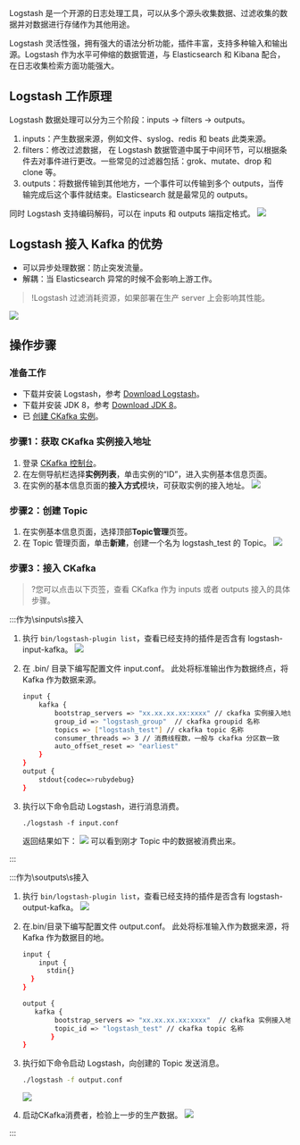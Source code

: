 Logstash 是一个开源的日志处理工具，可以从多个源头收集数据、过滤收集的数据并对数据进行存储作为其他用途。

Logstash 灵活性强，拥有强大的语法分析功能，插件丰富，支持多种输入和输出源。Logstash 作为水平可伸缩的数据管道，与 Elasticsearch 和 Kibana 配合，在日志收集检索方面功能强大。

## Logstash 工作原理

Logstash 数据处理可以分为三个阶段：inputs → filters → outputs。

1. inputs：产生数据来源，例如文件、syslog、redis 和 beats 此类来源。
2. filters：修改过滤数据， 在 Logstash 数据管道中属于中间环节，可以根据条件去对事件进行更改。一些常见的过滤器包括：grok、mutate、drop 和 clone 等。
3. outputs：将数据传输到其他地方，一个事件可以传输到多个 outputs，当传输完成后这个事件就结束。Elasticsearch 就是最常见的 outputs。

同时 Logstash 支持编码解码，可以在 inputs 和 outputs 端指定格式。
![](https://mc.qcloudimg.com/static/img/17f1ac23a158b043091ebf48071f3a78/00.png)

## Logstash 接入 Kafka 的优势

- 可以异步处理数据：防止突发流量。
- 解耦：当 Elasticsearch 异常的时候不会影响上游工作。

>!Logstash 过滤消耗资源，如果部署在生产 server 上会影响其性能。

![](https://mc.qcloudimg.com/static/img/bb8a396b1953ed487776281ef616a5c8/11.png)


## 操作步骤

### 准备工作

- 下载并安装 Logstash，参考 [Download Logstash](https://www.elastic.co/guide/en/logstash/7.6/installing-logstash.html?spm=a2c4g.11186623.2.10.7d625287CKP6MX)。
- 下载并安装 JDK 8，参考 [Download JDK 8](https://www.oracle.com/java/technologies/javase/javase-jdk8-downloads.html)。
- 已 [创建 CKafka 实例](https://cloud.tencent.com/document/product/597/53207)。

### 步骤1：获取 CKafka 实例接入地址

1. 登录 [CKafka 控制台](https://console.cloud.tencent.com/ckafka)。
2. 在左侧导航栏选择**实例列表**，单击实例的“ID”，进入实例基本信息页面。
3. 在实例的基本信息页面的**接入方式**模块，可获取实例的接入地址。
   ![](https://main.qcloudimg.com/raw/a28b5599889166095c168510ce1f5e89.png)

### 步骤2：创建 Topic

1. 在实例基本信息页面，选择顶部**Topic管理**页签。
2. 在 Topic 管理页面，单击**新建**，创建一个名为 logstash_test 的 Topic。
   ![](https://main.qcloudimg.com/raw/76ca78b4058d40510ecd81c9cf40e5b5.png)

### 步骤3：接入 CKafka

>?您可以点击以下页签，查看 CKafka 作为 inputs 或者 outputs 接入的具体步骤。

<dx-tabs>
:::作为\sinputs\s接入

1. 执行 `bin/logstash-plugin list`，查看已经支持的插件是否含有 logstash-input-kafka。
   ![](https://mc.qcloudimg.com/static/img/c5c876ea5ae5ce75307a5e307357e622/input1.png)

2. 在 .bin/ 目录下编写配置文件 input.conf。
   此处将标准输出作为数据终点，将 Kafka 作为数据来源。
   ```bash
   input {
       kafka {
           bootstrap_servers => "xx.xx.xx.xx:xxxx" // ckafka 实例接入地址
           group_id => "logstash_group"  // ckafka groupid 名称
           topics => ["logstash_test"] // ckafka topic 名称
           consumer_threads => 3 // 消费线程数，一般与 ckafka 分区数一致
           auto_offset_reset => "earliest"
       }
   }
   output {
       stdout{codec=>rubydebug}
   }
   ```
3. 执行以下命令启动 Logstash，进行消息消费。
   ```
   ./logstash -f input.conf
   ```
   
	 返回结果如下：
   ![](https://mc.qcloudimg.com/static/img/5c58f08f2fd0fff052cab655d00d4133/input3.png)
   可以看到刚才 Topic 中的数据被消费出来。

:::

:::作为\soutputs\s接入

1. 执行 `bin/logstash-plugin list`，查看已经支持的插件是否含有 logstash-output-kafka。
   ![](https://mc.qcloudimg.com/static/img/c5c876ea5ae5ce75307a5e307357e622/77.png)

2. 在.bin/目录下编写配置文件 output.conf。
   此处将标准输入作为数据来源，将 Kafka 作为数据目的地。

   ```bash
   input {
       input {
         stdin{}
     }
   }
   
   output {
      kafka {
           bootstrap_servers => "xx.xx.xx.xx:xxxx"  // ckafka 实例接入地址
           topic_id => "logstash_test" // ckafka topic 名称
          }
   }
   ```

3. 执行如下命令启动 Logstash，向创建的 Topic 发送消息。

   ```bash
   ./logstash -f output.conf
   ```
   
	  ![](https://mc.qcloudimg.com/static/img/c95bbc69c3f0ca36fa42efbb911b0a36/99.png)

4. 启动CKafka消费者，检验上一步的生产数据。
   ![](https://mc.qcloudimg.com/static/img/ae85758a90a497235a90511770f959d2/10.png)

:::

</dx-tabs>
